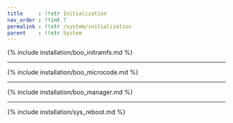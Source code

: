 ```yaml
---
title     : !!str Initialization
nav_order : !!int 7
permalink : !!str /system/initialization
parent    : !!str System
---
```


{% include installation/boo_initramfs.md %}

---

{% include installation/boo_microcode.md %}

---

{% include installation/boo_manager.md %}

---

{% include installation/sys_reboot.md %}
